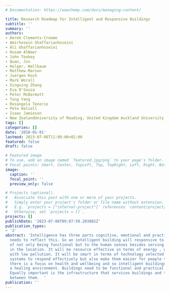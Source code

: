 ```yaml
---
# Documentation: https://wowchemy.com/docs/managing-content/

title: Research Roadmap for Intelligent and Responsive Buildings
subtitle: ''
summary: ''
authors:
- Derek Clements-Croome
- Amirhosein Ghaffarianhoseini
- Ali Ghaffarianhoseini
- Husam AlWaer
- John Tookey
- Quan, Jin
- Holger, Wallbaum
- Matthew Marson
- Juergen Koch
- Mark Worall
- Xingxing Zhang
- Eva D'Souza
- Peter McDermott
- Tong Yang
- Rosangela Tenorio
- Pete Halsall
- Isaac Jamieson
- New ZealandUniversity of Reading, United Kingdom Auckland University of Technology
tags: []
categories: []
date: '2018-01-01'
lastmod: 2023-07-06T11:08:00+02:00
featured: false
draft: false

# Featured image
# To use, add an image named `featured.jpg/png` to your page's folder.
# Focal points: Smart, Center, TopLeft, Top, TopRight, Left, Right, BottomLeft, Bottom, BottomRight.
image:
  caption: ''
  focal_point: ''
  preview_only: false

# Projects (optional).
#   Associate this post with one or more of your projects.
#   Simply enter your project's folder or file name without extension.
#   E.g. `projects = ["internal-project"]` references `content/project/deep-learning/index.md`.
#   Otherwise, set `projects = []`.
projects: []
publishDate: '2023-07-06T09:07:59.203802Z'
publication_types:
- '2'
abstract: 'Intelligence has three parts cognitive, emotional and practical. A building
  needs to reflect this. So an intelligent building will responsive to people in terms
  of not only being functional but to the human senses besides serving a community
  in the location. It will be resource effective in terms of energy , water and waste
  with low pollution. It will be smart in terms of technology selected to enable the
  systems to respond effectively but also make them easier for people to use. Today
  there is a focus on health and wellbeing and so intelligent buildings must produce
  a healing environment. Buildings need to be functional and practical but also expressive.
  Equally important is the infrastructure that services buildings and the people moving
  between them.  '
publication: ''
---
```

